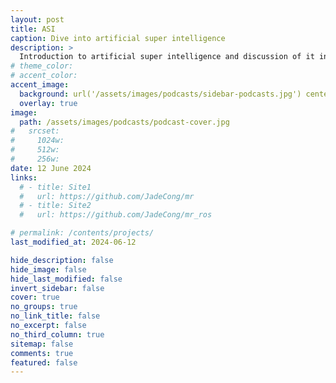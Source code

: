 ```yaml
---
layout: post
title: ASI
caption: Dive into artificial super intelligence
description: >
  Introduction to artificial super intelligence and discussion of it in the future.
# theme_color:
# accent_color:
accent_image:
  background: url('/assets/images/podcasts/sidebar-podcasts.jpg') center/cover
  overlay: true
image:
  path: /assets/images/podcasts/podcast-cover.jpg
#   srcset:
#     1024w:
#     512w:
#     256w:
date: 12 June 2024
links:
  # - title: Site1
  #   url: https://github.com/JadeCong/mr
  # - title: Site2
  #   url: https://github.com/JadeCong/mr_ros

# permalink: /contents/projects/
last_modified_at: 2024-06-12

hide_description: false
hide_image: false
hide_last_modified: false
invert_sidebar: false
cover: true
no_groups: true
no_link_title: false
no_excerpt: false
no_third_column: true
sitemap: false
comments: true
featured: false
---
```

